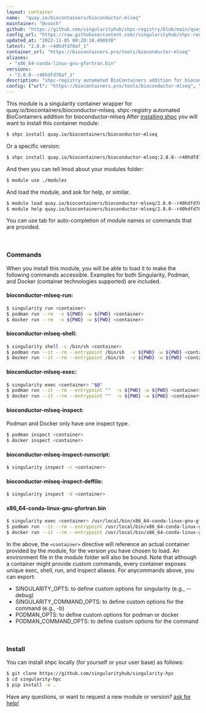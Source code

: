 ```yaml
---
layout: container
name:  "quay.io/biocontainers/bioconductor-mlseq"
maintainer: "@vsoch"
github: "https://github.com/singularityhub/shpc-registry/blob/main/quay.io/biocontainers/bioconductor-mlseq/container.yaml"
config_url: "https://raw.githubusercontent.com//singularityhub/shpc-registry/main/quay.io/biocontainers/bioconductor-mlseq/container.yaml"
updated_at: "2022-11-05 00:20:18.490930"
latest: "2.8.0--r40hdfd78af_1"
container_url: "https://biocontainers.pro/tools/bioconductor-mlseq"
aliases:
 - "x86_64-conda-linux-gnu-gfortran.bin"
versions:
 - "2.8.0--r40hdfd78af_1"
description: "shpc-registry automated BioContainers addition for bioconductor-mlseq"
config: {"url": "https://biocontainers.pro/tools/bioconductor-mlseq", "maintainer": "@vsoch", "description": "shpc-registry automated BioContainers addition for bioconductor-mlseq", "latest": {"2.8.0--r40hdfd78af_1": "sha256:f83763f03c34520e36941f38217c5314a9784ad6f1388cc6595c10853de23288"}, "tags": {"2.8.0--r40hdfd78af_1": "sha256:f83763f03c34520e36941f38217c5314a9784ad6f1388cc6595c10853de23288"}, "docker": "quay.io/biocontainers/bioconductor-mlseq", "aliases": {"x86_64-conda-linux-gnu-gfortran.bin": "/usr/local/bin/x86_64-conda-linux-gnu-gfortran.bin"}}
---
```


This module is a singularity container wrapper for quay.io/biocontainers/bioconductor-mlseq.
shpc-registry automated BioContainers addition for bioconductor-mlseq
After [installing shpc](#install) you will want to install this container module:


```bash
$ shpc install quay.io/biocontainers/bioconductor-mlseq
```

Or a specific version:

```bash
$ shpc install quay.io/biocontainers/bioconductor-mlseq:2.8.0--r40hdfd78af_1
```

And then you can tell lmod about your modules folder:

```bash
$ module use ./modules
```

And load the module, and ask for help, or similar.

```bash
$ module load quay.io/biocontainers/bioconductor-mlseq/2.8.0--r40hdfd78af_1
$ module help quay.io/biocontainers/bioconductor-mlseq/2.8.0--r40hdfd78af_1
```

You can use tab for auto-completion of module names or commands that are provided.

<br>

### Commands

When you install this module, you will be able to load it to make the following commands accessible.
Examples for both Singularity, Podman, and Docker (container technologies supported) are included.

#### bioconductor-mlseq-run:

```bash
$ singularity run <container>
$ podman run --rm  -v ${PWD} -w ${PWD} <container>
$ docker run --rm  -v ${PWD} -w ${PWD} <container>
```

#### bioconductor-mlseq-shell:

```bash
$ singularity shell -s /bin/sh <container>
$ podman run --it --rm --entrypoint /bin/sh  -v ${PWD} -w ${PWD} <container>
$ docker run --it --rm --entrypoint /bin/sh  -v ${PWD} -w ${PWD} <container>
```

#### bioconductor-mlseq-exec:

```bash
$ singularity exec <container> "$@"
$ podman run --it --rm --entrypoint ""  -v ${PWD} -w ${PWD} <container> "$@"
$ docker run --it --rm --entrypoint ""  -v ${PWD} -w ${PWD} <container> "$@"
```

#### bioconductor-mlseq-inspect:

Podman and Docker only have one inspect type.

```bash
$ podman inspect <container>
$ docker inspect <container>
```

#### bioconductor-mlseq-inspect-runscript:

```bash
$ singularity inspect -r <container>
```

#### bioconductor-mlseq-inspect-deffile:

```bash
$ singularity inspect -d <container>
```


#### x86_64-conda-linux-gnu-gfortran.bin

```bash
$ singularity exec <container> /usr/local/bin/x86_64-conda-linux-gnu-gfortran.bin
$ podman run --it --rm --entrypoint /usr/local/bin/x86_64-conda-linux-gnu-gfortran.bin   -v ${PWD} -w ${PWD} <container> -c " $@"
$ docker run --it --rm --entrypoint /usr/local/bin/x86_64-conda-linux-gnu-gfortran.bin   -v ${PWD} -w ${PWD} <container> -c " $@"
```



In the above, the `<container>` directive will reference an actual container provided
by the module, for the version you have chosen to load. An environment file in the
module folder will also be bound. Note that although a container
might provide custom commands, every container exposes unique exec, shell, run, and
inspect aliases. For anycommands above, you can export:

 - SINGULARITY_OPTS: to define custom options for singularity (e.g., --debug)
 - SINGULARITY_COMMAND_OPTS: to define custom options for the command (e.g., -b)
 - PODMAN_OPTS: to define custom options for podman or docker
 - PODMAN_COMMAND_OPTS: to define custom options for the command

<br>

### Install

You can install shpc locally (for yourself or your user base) as follows:

```bash
$ git clone https://github.com/singularityhub/singularity-hpc
$ cd singularity-hpc
$ pip install -e .
```

Have any questions, or want to request a new module or version? [ask for help!](https://github.com/singularityhub/singularity-hpc/issues)